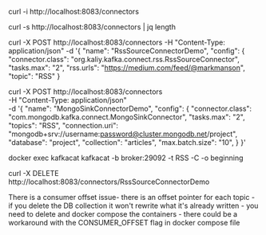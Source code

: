 curl -i http://localhost:8083/connectors

curl -s http://localhost:8083/connectors | jq length


curl -X POST http://localhost:8083/connectors      -H "Content-Type: application/json"      -d '{
           "name": "RssSourceConnectorDemo",
           "config": {
             "connector.class": "org.kaliy.kafka.connect.rss.RssSourceConnector",
             "tasks.max": "2",
             "rss.urls": "https://medium.com/feed/@markmanson",
             "topic": "RSS"
           }
           
curl -X POST http://localhost:8083/connectors \
     -H "Content-Type: application/json" \
     -d '{
           "name": "MongoSinkConnectorDemo",
           "config": {
             "connector.class": "com.mongodb.kafka.connect.MongoSinkConnector",
             "tasks.max": "2",
             "topics": "RSS",
             "connection.uri": "mongodb+srv://username:password@cluster.mongodb.net/project",
             "database": "project",
             "collection": "articles",
             "max.batch.size": "10",
           }
         }'
         

docker exec kafkacat kafkacat     -b broker:29092     -t RSS     -C -o beginning

curl -X DELETE http://localhost:8083/connectors/RssSourceConnectorDemo



There is a consumer offset issue- there is an offset pointer for each topic - if you delete the DB collection it won't rewrite what it's already written - you need to delete and docker compose the containers - there could be a workaround with the CONSUMER_OFFSET flag in docker compose file
